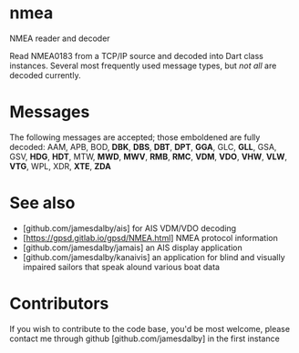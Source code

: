 # nmea
NMEA reader and decoder

Read NMEA0183 from a TCP/IP source and decoded into Dart class instances.
Several most frequently used message types, but *not all* are decoded currently.

# Messages
The following messages are accepted; those emboldened are fully decoded:
AAM,
APB,
BOD,
**DBK**,
**DBS**,
**DBT**,
**DPT**,
**GGA**,
GLC,
**GLL**,
GSA,
GSV,
**HDG**,
**HDT**,
MTW,
**MWD**,
**MWV**,
**RMB**,
**RMC**,
**VDM**,
**VDO**,
**VHW**,
**VLW**,
**VTG**,
WPL,
XDR,
**XTE**,
**ZDA**


# See also

* [github.com/jamesdalby/ais] for AIS VDM/VDO decoding
* [https://gpsd.gitlab.io/gpsd/NMEA.html] NMEA protocol information
* [github.com/jamesdalby/jamais] an AIS display application
* [github.com/jamesdalby/kanaivis] an application for blind and visually impaired sailors that speak alound various boat data

# Contributors

If you wish to contribute to the code base, you'd be most welcome, please contact me
through github [github.com/jamesdalby] in the first instance

